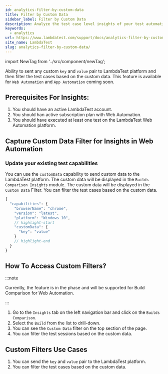 ```yaml
---
id: analytics-filter-by-custom-data
title: Filter by Custom Data
sidebar_label: Filter by Custom Data
description: Analyze the test case level insights of your test automation execution on LambdaTest.
keywords:
  - analytics
url: https://www.lambdatest.com/support/docs/analytics-filter-by-custom-data/
site_name: LambdaTest
slug: analytics-filter-by-custom-data/
---
```


<script type="application/ld+json"
      dangerouslySetInnerHTML={{ __html: JSON.stringify({
       "@context": "https://schema.org",
        "@type": "BreadcrumbList",
        "itemListElement": [{
          "@type": "ListItem",
          "position": 1,
          "name": "Home",
          "item": "https://www.lambdatest.com"
        },{
          "@type": "ListItem",
          "position": 2,
          "name": "Support",
          "item": "https://www.lambdatest.com/support/docs/"
        },{
          "@type": "ListItem",
          "position": 3,
          "name": "Test Overview",
          "item": "https://www.lambdatest.com/support/docs/analytics-filter-by-custom-data/"
        }]
      })
    }}
></script>
import NewTag from '../src/component/newTag';


Ability to sent any custom `key` and `value` pair to LambdaTest platform and then filter the test cases based on the custom data. This feature is available for `Web Automation` and `App Automation` coming soon.

## Prerequisites For Insights:

1. You should have an active LambdaTest account.
2. You should han active subscription plan with Web Automation.
3. You should have executed at least one test on the LambdaTest Web Automation platform.

## Capture Custom Data Filter for Insights in Web Automation &nbsp;<NewTag value="BETA" bgColor="#ffec02" color="#000" />

### Update your existing test capabilities

You can use the `customData` capability to send custom data to the LambdaTest platform. The custom data will be displayed in the `Builds Comparison Insights` module. The custom data will be displayed in the `Custom Data` Filter. You can filter the test cases based on the custom data.

```js
{
  "capabilities": {
    "browserName": "chrome",
    "version": "latest",
    "platform": "Windows 10",
    // highlight-start
    "customData": {
      "key": "value"
    }
    // highlight-end
  }
}

```


## How To Access Custom Filters?

:::note

Currently, the feature is in the <NewTag value="BETA" bgColor="#ffec02" color="#000" /> phase and will be supported for Build Comparison for Web Automation.

:::

1. Go to the `Insights` tab on the left navigation bar and click on the `Builds Comparison`.
2. Select the `Build` from the list to drill-down.
3. You can see the `Custom Data` filter on the top section of the page.
4. You can filter the test sessions based on the custom data.


## Custom Filters Use Cases

1. You can send the `key` and `value` pair to the LambdaTest platform.
2. You can filter the test cases based on the custom data.



